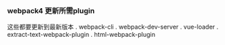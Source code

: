 ### webpack4 更新所需plugin
这些都要更新到最新版本
. webpack-cli
. webpack-dev-server
. vue-loader
. extract-text-webpack-plugin
. html-webpack-plugin
